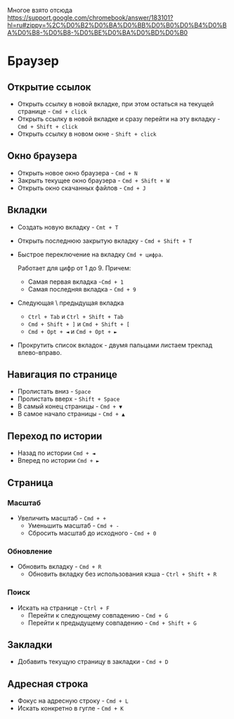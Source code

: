 Многое взято отсюда https://support.google.com/chromebook/answer/183101?hl=ru#zippy=%2C%D0%B2%D0%BA%D0%BB%D0%B0%D0%B4%D0%BA%D0%B8-%D0%B8-%D0%BE%D0%BA%D0%BD%D0%B0

# Браузер

## Открытие ссылок

* Открыть ссылку в новой вкладке, при этом остаться на текущей странице - `Cmd + click`
* Открыть ссылку в новой вкладке и сразу перейти на эту вкладку - `Cmd + Shift + click`
* Открыть ссылку в новом окне - `Shift + click`

## Окно браузера

* Открыть новое окно браузера - `Cmd + N`
* Закрыть текущее окно браузера - `Cmd + Shift + W`
* Открыть окно скачанных файлов - `Cmd + J`

## Вкладки

* Создать новую вкладку - `Cmt + T`

* Открыть последнюю закрытую вкладку - `Cmd + Shift + T`

* Быстрое переключение на вкладку `Cmd + цифра`.

  Работает для цифр от 1 до 9. Причем:

  * Самая первая вкладка -`Cmd + 1`
  * Самая последняя вкладка - `Cmd + 9`

* Следующая \ предыдущая вкладка

  *  `Ctrl + Tab` и  `Ctrl + Shift + Tab`
  * `Cmd + Shift + ]` и `Cmd + Shift + [`
  * `Cmd + Opt + ◄` и `Cmd + Opt + ►`

* Прокрутить список вкладок - двумя пальцами листаем трекпад влево-вправо.

## Навигация по странице

* Пролистать вниз - `Space`
* Пролистать вверх - `Shift + Space`
* В самый конец страницы - `Cmd + ▼`
* В самое начало страницы - `Cmd + ▲`

## Переход по истории

* Назад по истории `Cmd + ◄`
* Вперед по истории `Cmd + ►`

## Страница

### Масштаб

* Увеличить масштаб - `Cmd + +`
  * Уменьшить масштаб - `Cmd + -`
  * Сбросить масштаб до исходного - `Cmd + 0`

### Обновление

* Обновить вкладку - `Cmd + R`
  * Обновить вкладку без использования кэша - `Ctrl + Shift + R`

### Поиск

* Искать на странице - `Ctrl + F`
  * Перейти к следующему совпадению - `Cmd + G`
  * Перейти к предыдущему совпадению - `Cmd + Shift + G`

## Закладки

* Добавить текущую страницу в закладки - `Cmd + D`

## Адресная строка

* Фокус на адресную строку - `Cmd + L`
* Искать конкретно в гугле - `Cmd + K`